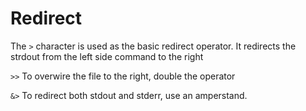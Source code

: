 # Redirect 

The `>` character is used as the basic redirect operator.
It redirects the strdout from the left side command to the right

`>>`
To overwire the file to the right, double the operator

`&>`
To redirect both stdout and stderr, use an amperstand.


